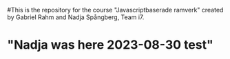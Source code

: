 #This is the repository for the course "Javascriptbaserade ramverk" created by Gabriel Rahm and Nadja Spångberg, Team i7.
# "Nadja was here 2023-08-30 test"
